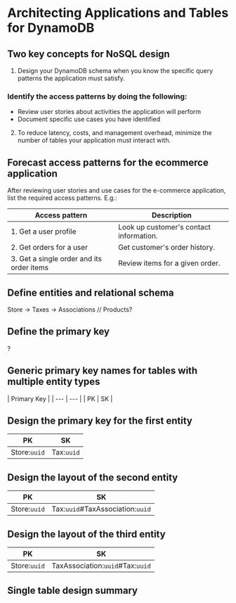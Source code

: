 # Architecting Applications and Tables for DynamoDB

## Two key concepts for NoSQL design

1. Design your DynamoDB schema when you know the specific query patterns the application must satisfy.

### Identify the access patterns by doing the following:

* Review user stories about activities the application will perform
* Document specific use cases you have identified

2. To reduce latency, costs, and management overhead, minimize the number of tables your application must interact with.

## Forecast access patterns for the ecommerce application

After reviewing user stories and use cases for the e-commerce application, list the required access patterns. E.g.:

| Access pattern | Description |
| --- | --- |
| 1. Get a user profile | Look up customer's contact information. |
| 2. Get orders for a user | Get customer's order history. |
| 3. Get a single order and its order items | Review items for a given order. |

## Define entities and relational schema

Store -> Taxes -> Associations // Products?

## Define the primary key

?

## Generic primary key names for tables with multiple entity types

| Primary Key |
| --- | --- |
| PK | SK |


## Design the primary key for the first entity
| PK  | SK  |
| --- | --- |
| Store:`uuid` | Tax:`uuid` |

## Design the layout of the second entity

| PK  | SK  |
| --- | --- |
| Store:`uuid` | Tax:`uuid`#TaxAssociation:`uuid` |

## Design the layout of the third entity

| PK  | SK  |
| --- | --- |
| Store:`uuid` | TaxAssociation:`uuid`#Tax:`uuid` |

## Single table design summary

